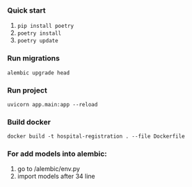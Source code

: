 ### Quick start
1. `pip install poetry`  
2. `poetry install`  
3. `poetry update`

### Run migrations
`alembic upgrade head`

### Run project
`uvicorn app.main:app --reload`

### Build docker
`docker build -t hospital-registration . --file Dockerfile`

### For add models into alembic:  
1. go to /alembic/env.py
2. import models after 34 line
